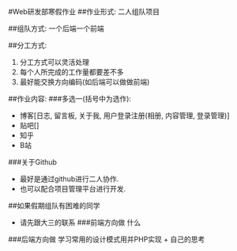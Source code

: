#Web研发部寒假作业
##作业形式:
二人组队项目

##组队方式:
一个后端一个前端

##分工方式:
1. 分工方式可以灵活处理
2. 每个人所完成的工作量都要差不多
3. 最好能交换方向编码(如后端可以做做前端)

##作业内容:
###多选一(括号中为选作):
- 博客[日志, 留言板, 关于我, 用户登录注册(相册, 内容管理, 登录管理)]
- 贴吧[]
- 知乎
- B站

###关于Github
- 最好是通过github进行二人协作.
- 也可以配合项目管理平台进行开发.

##如果假期组队有困难的同学
- 请先跟大三的联系
###前端方向做
什么

###后端方向做
学习常用的设计模式用并PHP实现 + 自己的思考
